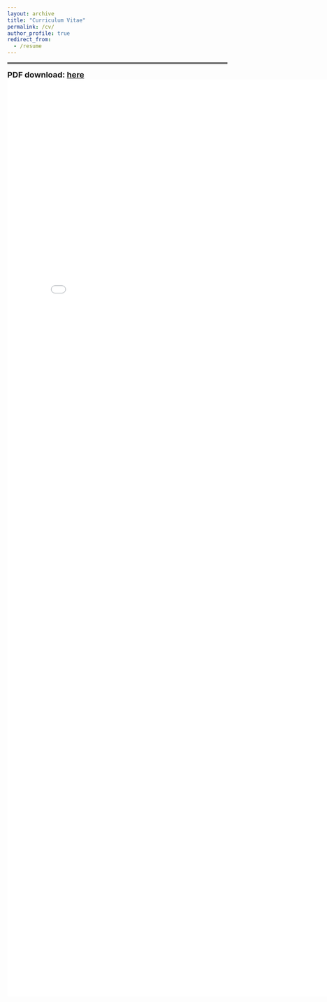 ```yaml
---
layout: archive
title: "Curriculum Vitae"
permalink: /cv/
author_profile: true
redirect_from:
  - /resume
---
```


<!--{% include base_path %}-->

<hr style="height:4px; background-color: #696969;">

<font size="4"><b>PDF download: <a href="../files/cv.pdf">here</a></b></font> 
<br>
<embed src="../files/cv.pdf" width="800px" height="2100px"/>
